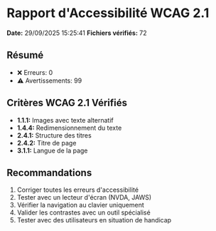 # Rapport d'Accessibilité WCAG 2.1

**Date:** 29/09/2025 15:25:41
**Fichiers vérifiés:** 72

## Résumé

- ❌ Erreurs: 0
- ⚠️ Avertissements: 99

## Critères WCAG 2.1 Vérifiés

- **1.1.1:** Images avec texte alternatif
- **1.4.4:** Redimensionnement du texte
- **2.4.1:** Structure des titres
- **2.4.2:** Titre de page
- **3.1.1:** Langue de la page

## Recommandations

1. Corriger toutes les erreurs d'accessibilité
2. Tester avec un lecteur d'écran (NVDA, JAWS)
3. Vérifier la navigation au clavier uniquement
4. Valider les contrastes avec un outil spécialisé
5. Tester avec des utilisateurs en situation de handicap
